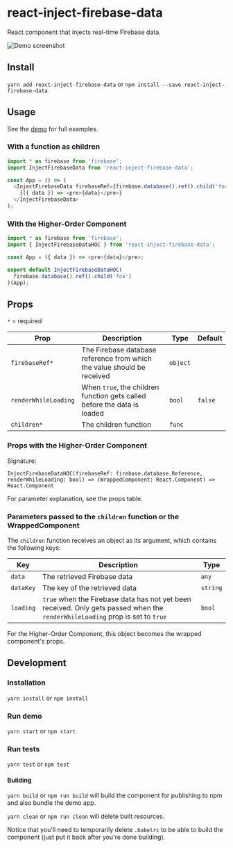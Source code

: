# react-inject-firebase-data
React component that injects real-time Firebase data.

![Demo screenshot](https://github.com/rafaelklaessen/react-inject-firebase-data/raw/master/screenshots/screenshot.png "Screenshot of the demo")

## Install
`yarn add react-inject-firebase-data` or `npm install --save react-inject-firebase-data`

## Usage
See the [demo](https://github.com/rafaelklaessen/react-inject-firebase-data/tree/master/demo/src) for full examples.

### With a function as children
```javascript
import * as firebase from 'firebase';
import InjectFirebaseData from 'react-inject-firebase-data';

const App = () => (
  <InjectFirebaseData firebaseRef={firebase.database().ref().child('foo')}>
    {({ data }) => <pre>{data}</pre>}
  </InjectFirebaseData>
);
```

### With the Higher-Order Component
```javascript
import * as firebase from 'firebase';
import { InjectFirebaseDataHOC } from 'react-inject-firebase-data';

const App = ({ data }) => <pre>{data}</pre>;

export default InjectFirebaseDataHOC(
  firebase.database().ref().child('foo')
)(App);
```

## Props
`*` = required

Prop | Description | Type | Default
---- | ----------- | ---- | -------
`firebaseRef*` | The Firebase database reference from which the value should be received | `object` |
`renderWhileLoading` | When `true`, the children function gets called before the data is loaded | `bool` | `false`
`children*` | The children function | `func` |

### Props with the Higher-Order Component
Signature:

`InjectFirebaseDataHOC(firebaseRef: firebase.database.Reference, renderWhileLoading: bool) => (WrappedComponent: React.Component) => React.Component`

For parameter explanation, see the props table.

### Parameters passed to the `children` function or the WrappedComponent
The `children` function receives an object as its argument, which contains the following keys:

Key | Description | Type
--- | ----------- | ----
`data` | The retrieved Firebase data | `any`
`dataKey` | The key of the retrieved data | `string`
`loading` | `true` when the Firebase data has not yet been received. Only gets passed when the `renderWhileLoading` prop is set to `true` | `bool`

For the Higher-Order Component, this object becomes the wrapped component's props.

## Development
### Installation
`yarn install` or `npm install`

### Run demo
`yarn start` or `npm start`

### Run tests
`yarn test` or `npm test`

#### Building
`yarn build` or `npm run build` will build the component for publishing to npm and also bundle the demo app.

`yarn clean` or `npm run clean` will delete built resources.

Notice that you'll need to temporarily delete `.babelrc` to be able to build the component (just put it back after you're done building).
